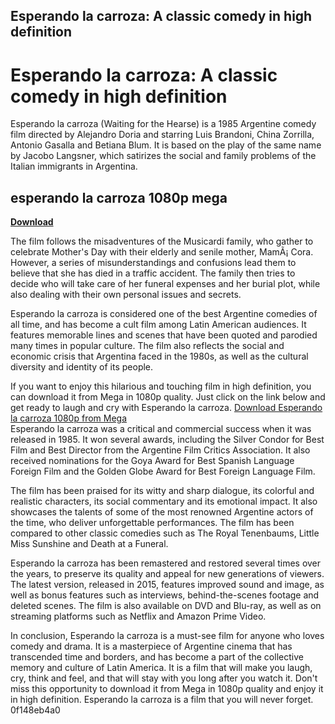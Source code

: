 ## Esperando la carroza: A classic comedy in high definition

  
# Esperando la carroza: A classic comedy in high definition
 
Esperando la carroza (Waiting for the Hearse) is a 1985 Argentine comedy film directed by Alejandro Doria and starring Luis Brandoni, China Zorrilla, Antonio Gasalla and Betiana Blum. It is based on the play of the same name by Jacobo Langsner, which satirizes the social and family problems of the Italian immigrants in Argentina.
 
## esperando la carroza 1080p mega


[**Download**](https://www.google.com/url?q=https%3A%2F%2Furllie.com%2F2tLu7W&sa=D&sntz=1&usg=AOvVaw0eye-gYasMf0vbMK11XBFt)

 
The film follows the misadventures of the Musicardi family, who gather to celebrate Mother's Day with their elderly and senile mother, MamÃ¡ Cora. However, a series of misunderstandings and confusions lead them to believe that she has died in a traffic accident. The family then tries to decide who will take care of her funeral expenses and her burial plot, while also dealing with their own personal issues and secrets.
 
Esperando la carroza is considered one of the best Argentine comedies of all time, and has become a cult film among Latin American audiences. It features memorable lines and scenes that have been quoted and parodied many times in popular culture. The film also reflects the social and economic crisis that Argentina faced in the 1980s, as well as the cultural diversity and identity of its people.
 
If you want to enjoy this hilarious and touching film in high definition, you can download it from Mega in 1080p quality. Just click on the link below and get ready to laugh and cry with Esperando la carroza.
 [Download Esperando la carroza 1080p from Mega](https://mega.nz/file/Esperando_la_carroza_1080p)  
Esperando la carroza was a critical and commercial success when it was released in 1985. It won several awards, including the Silver Condor for Best Film and Best Director from the Argentine Film Critics Association. It also received nominations for the Goya Award for Best Spanish Language Foreign Film and the Golden Globe Award for Best Foreign Language Film.
 
The film has been praised for its witty and sharp dialogue, its colorful and realistic characters, its social commentary and its emotional impact. It also showcases the talents of some of the most renowned Argentine actors of the time, who deliver unforgettable performances. The film has been compared to other classic comedies such as The Royal Tenenbaums, Little Miss Sunshine and Death at a Funeral.
 
Esperando la carroza has been remastered and restored several times over the years, to preserve its quality and appeal for new generations of viewers. The latest version, released in 2015, features improved sound and image, as well as bonus features such as interviews, behind-the-scenes footage and deleted scenes. The film is also available on DVD and Blu-ray, as well as on streaming platforms such as Netflix and Amazon Prime Video.
  
In conclusion, Esperando la carroza is a must-see film for anyone who loves comedy and drama. It is a masterpiece of Argentine cinema that has transcended time and borders, and has become a part of the collective memory and culture of Latin America. It is a film that will make you laugh, cry, think and feel, and that will stay with you long after you watch it. Don't miss this opportunity to download it from Mega in 1080p quality and enjoy it in high definition. Esperando la carroza is a film that you will never forget.
 0f148eb4a0
